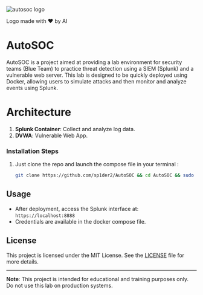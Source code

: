 ![autosoc logo](https://github.com/user-attachments/assets/0a8e34a0-bb29-479c-ac7a-1bb0067745ef)

        
  
Logo made with ❤️ by AI


# AutoSOC

AutoSOC is a project aimed at providing a lab environment for security teams (Blue Team) to practice threat detection using a SIEM (Splunk) and a vulnerable web server. This lab is designed to be quickly deployed using Docker, allowing users to simulate attacks and then monitor and analyze events using Splunk.

# Architecture

1. **Splunk Container**: Collect and analyze log data.
2. **DVWA**: Vulnerable Web App.

### Installation Steps

1. Just clone the repo and launch the compose file in your terminal :

    ```bash
    git clone https://github.com/sp1der2/AutoSOC && cd AutoSOC && sudo docker compose up -d
    ```

## Usage

- After deployment, access the Splunk interface at: `https://localhost:8888`
- Credentials are available in the docker compose file.

## License

This project is licensed under the MIT License. See the [LICENSE](LICENSE) file for more details.

---

**Note**: This project is intended for educational and training purposes only. Do not use this lab on production systems.
